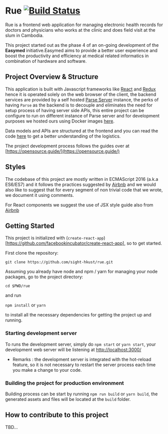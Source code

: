 # Rue [![Build Status](https://travis-ci.org/sight-hkust/rue.svg?branch=master)](https://travis-ci.org/sight-hkust/rue)

Rue is a frontend web application for managing electronic health records
for doctors and physicians who works at the clinic and does field visit 
at the slum in Cambodia.

This project started out as the phase 4 of an on-going development of the
**Easymed** initiative.Easymed aims to provide a better user experience and
boost the productivity and efficiency at medical related informatics in 
combination of hardware and software.

## Project Overview & Structure

This application is built with Javascript frameworks like [React](https://facebook.github.io/react/) and [Redux](http://redux.js.org/) hence it is operated solely on the web browser of the client,
the backend services are provided by a self hosted [Parse Server](http://parseplatform.org/) instance, the perks of having `Parse` as the backend is to decouple and eliminates the need for setup process of having server side APIs, this entire project can be configure to run on different instance of Parse server and for development purposes we hosted ours using Docker images [here](https://hub.docker.com/r/parseplatform/).

Data models and APIs are structured at the frontend and you can read the code [here](https://github.com/sight-hkust/rue/blob/master/src/services/api/) to get a better understanding of the logistics.

The project development process follows the guides over at [https://opensource.guide/](https://opensource.guide/)

## Styles

The codebase of this project are mostly written in ECMAScript 2016 (a.k.a ES6/ES7) and it follows
the practices suggested by [Airbnb](https://github.com/airbnb/javascript) and we would also like 
to suggest that for every segment of non trivial code that we wrote, we document it using comments.

For React components we suggest the use of JSX style guide also from [Airbnb](https://github.com/airbnb/javascript/tree/master/react)

## Getting Started

This project is initialized with (`create-react-app`)[https://github.com/facebookincubator/create-react-app], so to get started.

First clone the repository:

`git clone https://github.com/sight-hkust/rue.git`

Assuming you already have node and npm / yarn for managing your node packages, go to the project directory:

`cd $PWD/rue`

and run

`npm install` or `yarn`

to install all the necessary dependencies for getting the project up and running.

### Starting development server

To runs the development server, simply do `npm start` or `yarn start`, your development web server
will be listening at [http://localhost:3000/](http://localhost:3000/)

* Remarks : the development server is integrated with the hot-reload feature, so it is not necessary to restart the server process each time you make a change to your code.

### Building the project for production environment

Building process can be start by running `npm run build` or `yarn build`, the generated assets and files
will be located at the `build` folder.

## How to contribute to this project

TBD...